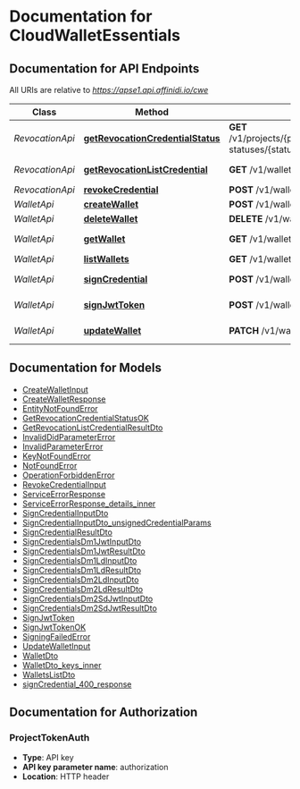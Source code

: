 # Documentation for CloudWalletEssentials

<a name="documentation-for-api-endpoints"></a>

## Documentation for API Endpoints

All URIs are relative to *https://apse1.api.affinidi.io/cwe*

| Class           | Method                                                                                   | HTTP request                                                                       | Description                                            |
| --------------- | ---------------------------------------------------------------------------------------- | ---------------------------------------------------------------------------------- | ------------------------------------------------------ |
| _RevocationApi_ | [**getRevocationCredentialStatus**](Apis/RevocationApi.md#getrevocationcredentialstatus) | **GET** /v1/projects/{projectId}/wallets/{walletId}/revocation-statuses/{statusId} | Get revocation status list as RevocationListCredential |
| _RevocationApi_ | [**getRevocationListCredential**](Apis/RevocationApi.md#getrevocationlistcredential)     | **GET** /v1/wallets/{walletId}/revocation-list/{listId}                            | Return revocation list credential.                     |
| _RevocationApi_ | [**revokeCredential**](Apis/RevocationApi.md#revokecredential)                           | **POST** /v1/wallets/{walletId}/revoke                                             | Revoke Credential.                                     |
| _WalletApi_     | [**createWallet**](Apis/WalletApi.md#createwallet)                                       | **POST** /v1/wallets                                                               | creates a wallet                                       |
| _WalletApi_     | [**deleteWallet**](Apis/WalletApi.md#deletewallet)                                       | **DELETE** /v1/wallets/{walletId}                                                  | delete wallet by walletId                              |
| _WalletApi_     | [**getWallet**](Apis/WalletApi.md#getwallet)                                             | **GET** /v1/wallets/{walletId}                                                     | get wallet details using wallet Id.                    |
| _WalletApi_     | [**listWallets**](Apis/WalletApi.md#listwallets)                                         | **GET** /v1/wallets                                                                | lists all wallets                                      |
| _WalletApi_     | [**signCredential**](Apis/WalletApi.md#signcredential)                                   | **POST** /v1/wallets/{walletId}/sign-credential                                    | signs credential with the wallet                       |
| _WalletApi_     | [**signJwtToken**](Apis/WalletApi.md#signjwttoken)                                       | **POST** /v1/wallets/{walletId}/sign-jwt                                           | signs a jwt token with the wallet                      |
| _WalletApi_     | [**updateWallet**](Apis/WalletApi.md#updatewallet)                                       | **PATCH** /v1/wallets/{walletId}                                                   | update wallet details using wallet Id.                 |

<a name="documentation-for-models"></a>

## Documentation for Models

- [CreateWalletInput](./Models/CreateWalletInput.md)
- [CreateWalletResponse](./Models/CreateWalletResponse.md)
- [EntityNotFoundError](./Models/EntityNotFoundError.md)
- [GetRevocationCredentialStatusOK](./Models/GetRevocationCredentialStatusOK.md)
- [GetRevocationListCredentialResultDto](./Models/GetRevocationListCredentialResultDto.md)
- [InvalidDidParameterError](./Models/InvalidDidParameterError.md)
- [InvalidParameterError](./Models/InvalidParameterError.md)
- [KeyNotFoundError](./Models/KeyNotFoundError.md)
- [NotFoundError](./Models/NotFoundError.md)
- [OperationForbiddenError](./Models/OperationForbiddenError.md)
- [RevokeCredentialInput](./Models/RevokeCredentialInput.md)
- [ServiceErrorResponse](./Models/ServiceErrorResponse.md)
- [ServiceErrorResponse_details_inner](./Models/ServiceErrorResponse_details_inner.md)
- [SignCredentialInputDto](./Models/SignCredentialInputDto.md)
- [SignCredentialInputDto_unsignedCredentialParams](./Models/SignCredentialInputDto_unsignedCredentialParams.md)
- [SignCredentialResultDto](./Models/SignCredentialResultDto.md)
- [SignCredentialsDm1JwtInputDto](./Models/SignCredentialsDm1JwtInputDto.md)
- [SignCredentialsDm1JwtResultDto](./Models/SignCredentialsDm1JwtResultDto.md)
- [SignCredentialsDm1LdInputDto](./Models/SignCredentialsDm1LdInputDto.md)
- [SignCredentialsDm1LdResultDto](./Models/SignCredentialsDm1LdResultDto.md)
- [SignCredentialsDm2LdInputDto](./Models/SignCredentialsDm2LdInputDto.md)
- [SignCredentialsDm2LdResultDto](./Models/SignCredentialsDm2LdResultDto.md)
- [SignCredentialsDm2SdJwtInputDto](./Models/SignCredentialsDm2SdJwtInputDto.md)
- [SignCredentialsDm2SdJwtResultDto](./Models/SignCredentialsDm2SdJwtResultDto.md)
- [SignJwtToken](./Models/SignJwtToken.md)
- [SignJwtTokenOK](./Models/SignJwtTokenOK.md)
- [SigningFailedError](./Models/SigningFailedError.md)
- [UpdateWalletInput](./Models/UpdateWalletInput.md)
- [WalletDto](./Models/WalletDto.md)
- [WalletDto_keys_inner](./Models/WalletDto_keys_inner.md)
- [WalletsListDto](./Models/WalletsListDto.md)
- [signCredential_400_response](./Models/signCredential_400_response.md)

<a name="documentation-for-authorization"></a>

## Documentation for Authorization

<a name="ProjectTokenAuth"></a>

### ProjectTokenAuth

- **Type**: API key
- **API key parameter name**: authorization
- **Location**: HTTP header
